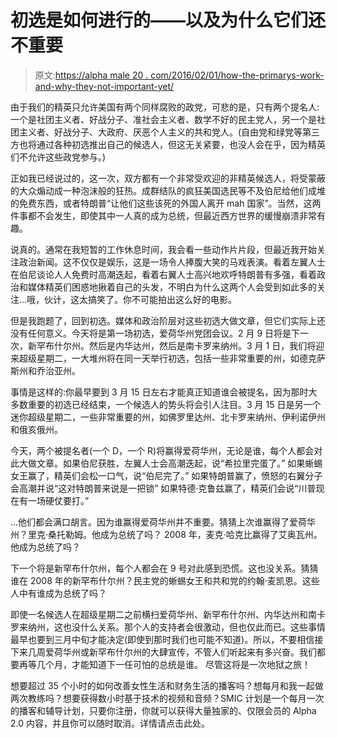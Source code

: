 # 初选是如何进行的——以及为什么它们还不重要

> 原文:[https://alpha male 20 . com/2016/02/01/how-the-primarys-work-and-why-they-not-important-yet/](https://alphamale20.com/2016/02/01/how-the-primaries-work-and-why-theyre-not-important-yet/)

由于我们的精英只允许美国有两个同样腐败的政党，可悲的是，只有两个提名人:一个是社团主义者、好战分子、准社会主义者、数学不好的民主党人，另一个是社团主义者、好战分子、大政府、厌恶个人主义的共和党人。(自由党和绿党等第三方也将通过各种初选推出自己的候选人，但这无关紧要，也没人会在乎，因为精英们不允许这些政党参与。)

正如我已经说过的，这一次，双方都有一个非常受欢迎的非精英候选人，将受蒙蔽的大众煽动成一种泡沫般的狂热。成群结队的疯狂美国选民等不及伯尼给他们成堆的免费东西，或者特朗普“让他们这些该死的外国人离开 mah 国家”。当然，这两件事都不会发生，即使其中一人真的成为总统，但最近西方世界的缓慢崩溃非常有趣。

说真的。通常在我短暂的工作休息时间，我会看一些动作片片段，但最近我开始关注政治新闻。这不仅仅是娱乐，这是一场令人捧腹大笑的马戏表演。看着左翼人士在伯尼谈论人人免费时高潮迭起，看着右翼人士高兴地欢呼特朗普有多强，看着政治和媒体精英们困惑地揪着自己的头发，不明白为什么这两个人会受到如此多的关注...哦，伙计，这太搞笑了。你不可能拍出这么好的电影。

但是我跑题了，回到初选。媒体和政治阶层对这些初选大做文章，但它们实际上还没有任何意义。今天将是第一场初选，爱荷华州党团会议。2 月 9 日将是下一次，新罕布什尔州。然后是内华达州，然后是南卡罗来纳州。3 月 1 日，我们将迎来超级星期二，一大堆州将在同一天举行初选，包括一些非常重要的州，如德克萨斯州和乔治亚州。

事情是这样的:你最早要到 3 月 15 日左右才能真正知道谁会被提名，因为那时大多数重要的初选已经结束，一个候选人的势头将会引人注目。3 月 15 日是另一个迷你超级星期二，一些非常重要的州，如佛罗里达州、北卡罗来纳州、伊利诺伊州和俄亥俄州。

今天，两个被提名者(一个 D，一个 R)将赢得爱荷华州，无论是谁，每个人都会对此大做文章。如果伯尼获胜，左翼人士会高潮迭起，说“希拉里完蛋了。”
如果蜥蜴女王赢了，精英们会松一口气，说“伯尼完了。”
如果特朗普赢了，愤怒的右翼分子会高潮并说“这对特朗普来说是一把锁”
如果特德·克鲁兹赢了，精英们会说“川普现在有一场硬仗要打。”

...他们都会满口胡言。因为谁赢得爱荷华州并不重要。猜猜上次谁赢得了爱荷华州？里克·桑托勒姆。他成为总统了吗？
2008 年，麦克·哈克比赢得了艾奥瓦州。他成为总统了吗？

下一个将是新罕布什尔州，每个人都会在 9 号对此感到恐慌。这也没关系。猜猜谁在 2008 年的新罕布什尔州？民主党的蜥蜴女王和共和党的约翰·麦凯恩。这些人中有谁成为总统了吗？

即使一名候选人在超级星期二之前横扫爱荷华州、新罕布什尔州、内华达州和南卡罗来纳州，这也没什么关系。那个人的支持者会很激动，但也仅此而已。这些事情最早也要到三月中旬才能决定(即使到那时我们也可能不知道)。所以，不要相信接下来几周爱荷华州或新罕布什尔州的大肆宣传，不管人们听起来有多兴奋。我们都要再等几个月，才能知道下一任可怕的总统是谁。
尽管这将是一次地狱之旅！

想要超过 35 个小时的如何改善女性生活和财务生活的播客吗？想每月和我一起做两次教练吗？想要获得数小时基于技术的视频和音频？SMIC 计划是一个每月一次的播客和辅导计划，只要你注册，你就可以获得大量独家的、仅限会员的 Alpha 2.0 内容，并且你可以随时取消。详情请点击此处。